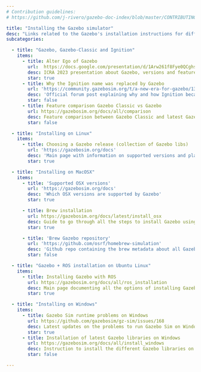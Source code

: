 ```yaml
---
# Contribution guidelines:
# https://github.com/j-rivero/gazebo-doc-index/blob/master/CONTRIBUTING.md 

title: "Installing the Gazebo simulator"
desc: "Links related to the Gazebo's installation instructions for different supported platforms"
subcategories: 

  - title: "Gazebo, Gazebo-Classic and Ignition"
    items: 
      - title: Alter Ego of Gazebo
        url:  https://docs.google.com/presentation/d/1Arw261f8Fye0QCghsXfHXR2VRFaJTM2vicQs2_tuSnI/edit#slide=id.p
        desc: ICRA 2023 presentation about Gazebo, versions and features
        star: true
      - title: Why the Ignition name was replaced by Gazebo
        url: 'https://community.gazebosim.org/t/a-new-era-for-gazebo/1356'
        desc: 'Official forum post explaining why and how Ignition became Gazebo'
        star: false
      - title: Feature comparison Gazebo Classic vs Gazebo
        url: https://gazebosim.org/docs/all/comparison
        desc: Feature comparison between Gazebo Classic and latest Gazebo
        star: false

  - title: "Installing on Linux"
    items: 
      - title: Choosing a Gazebo release (collection of Gazebo libs)
        url: 'https://gazebosim.org/docs'
        desc: 'Main page with information on supported versions and platforms'
        star: true

  - title: "Installing on MacOSX"
    items:
      - title: 'Supported OSX versions'
        url: 'https://gazebosim.org/docs'
        desc: 'Which OSX versions are supported by Gazebo'
        star: true

      - title: Brew installation
        url: https://gazebosim.org/docs/latest/install_osx
        desc: Guide to go through all the steps to install Gazebo using the Brew package manager
        star: true

      - title: 'Brew Gazebo repository'
        url: 'https://github.com/osrf/homebrew-simulation'
        desc: 'Github repo containing the brew metadata about all Gazebo related packages.'
        star: false

  - title: "Gazebo + ROS installation on Ubuntu Linux"
    items:
      - title: Installing Gazebo with ROS
        url: https://gazebosim.org/docs/all/ros_installation
        desc: Main page documenting all the options of installing Gazebo and ROS together
        star: true

  - title: "Installing on Windows"
    items:
      - title: Gazebo Sim runtime problems on Windows
        url: https://github.com/gazebosim/gz-sim/issues/168
        desc: Latest updates on the problems to run Gazebo Sim on Windows
        star: true
      - title: Installation of latest Gazebo libraries on Windows
        url: https://gazebosim.org/docs/all/install_windows
        desc: Instruction to install the different Gazebo libraries on Windows using binaries 
        star: false

---
```

